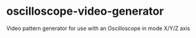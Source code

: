 # oscilloscope-video-generator
Video pattern generator for use with an Oscilloscope in mode X/Y/Z axis
